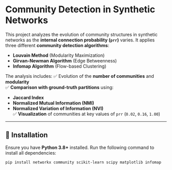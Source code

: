 # Community Detection in Synthetic Networks

This project analyzes the evolution of community structures in synthetic networks as the **internal connection probability (`prr`)** varies. It applies three different **community detection algorithms**:

- **Louvain Method** (Modularity Maximization)
- **Girvan-Newman Algorithm** (Edge Betweenness)
- **Infomap Algorithm** (Flow-based Clustering)

The analysis includes:
✅ Evolution of the **number of communities** and **modularity**  
✅ **Comparison with ground-truth partitions** using:  
   - **Jaccard Index**
   - **Normalized Mutual Information (NMI)**
   - **Normalized Variation of Information (NVI)**  
✅ **Visualization** of communities at key values of `prr` (`0.02`, `0.16`, `1.00`)  

---

## 🚀 Installation

Ensure you have **Python 3.8+** installed. Run the following command to install all dependencies:

```bash
pip install networkx community scikit-learn scipy matplotlib infomap

